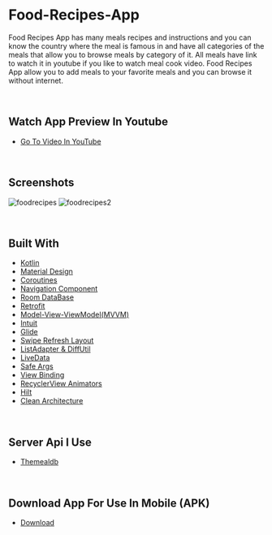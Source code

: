 # Food-Recipes-App

Food Recipes App has many meals recipes and instructions and you can know the country where the meal is famous in and have all categories of the meals that allow you to browse meals by category of it.
All meals have link to watch it in youtube if you like to watch meal cook video.
Food Recipes App allow you to add meals to your favorite meals and you can browse it without internet.

<br>

## Watch App Preview In Youtube

* [Go To Video In YouTube]()

<br>

## Screenshots

![foodrecipes](https://user-images.githubusercontent.com/91541580/209338301-57079962-feee-47d0-b4cd-10ddb2a8681a.jpg)
![foodrecipes2](https://user-images.githubusercontent.com/91541580/209338326-47eed2dd-9a2d-4a65-9f86-bd05e45aa0a5.jpg)

<br>

## Built With

* [Kotlin](https://kotlinlang.org)
* [Material Design](https://m2.material.io/develop/android)
* [Coroutines](https://developer.android.com/kotlin/coroutines)
* [Navigation Component](https://developer.android.com/guide/navigation/navigation-getting-started)
* [Room DataBase](https://developer.android.com/training/data-storage/room)
* [Retrofit](https://github.com/square/retrofit)
* [Model-View-ViewModel(MVVM)](https://developer.android.com/topic/libraries/architecture/viewmodel)
* [Intuit](https://github.com/intuit/sdp)
* [Glide](https://github.com/bumptech/glide)
* [Swipe Refresh Layout](https://developer.android.com/jetpack/androidx/releases/swiperefreshlayout)
* [ListAdapter & DiffUtil](https://developer.android.com/reference/kotlin/androidx/recyclerview/widget/ListAdapter)
* [LiveData](https://developer.android.com/topic/libraries/architecture/livedata)
* [Safe Args](https://www.kodeco.com/19327407-using-safe-args-with-the-android-navigation-component)
* [View Binding](https://developer.android.com/topic/libraries/view-binding)
* [RecyclerView Animators](https://github.com/wasabeef/recyclerview-animators)
* [Hilt](https://developer.android.com/training/dependency-injection/hilt-android)
* [Clean Architecture](https://www.raywenderlich.com/3595916-clean-architecture-tutorial-for-android-getting-started)

<br>

## Server Api I Use

* [Themealdb](https://www.themealdb.com/)

<br>

## Download App For Use In Mobile (APK)

* [Download](https://www.mediafire.com/file/iage31hdu87w410/foodrecipes.apk/file)

